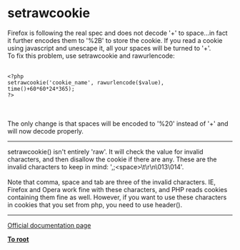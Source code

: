 # setrawcookie



Firefox is following the real spec and does not decode &apos;+&apos; to space...in fact it further encodes them to &apos;%2B&apos; to store the cookie.  If you read a cookie using javascript and unescape it, all your spaces will be turned to &apos;+&apos;.<br>To fix this problem, use setrawcookie and rawurlencode:<br><br>

```
<?php
setrawcookie('cookie_name', rawurlencode($value), time()+60*60*24*365);
?>
```
<br><br>The only change is that spaces will be encoded to &apos;%20&apos; instead of &apos;+&apos; and will now decode properly.  

---

setrawcookie() isn&apos;t entirely &apos;raw&apos;. It will check the value for invalid characters, and then disallow the cookie if there are any. These are the invalid characters to keep in mind: &apos;,;&lt;space&gt;\t\r\n\013\014&apos;.<br><br>Note that comma, space and tab are three of the invalid characters. IE, Firefox and Opera work fine with these characters, and PHP reads cookies containing them fine as well. However, if you want to use these characters in cookies that you set from php, you need to use header().  

---

[Official documentation page](https://www.php.net/manual/en/function.setrawcookie.php)

**[To root](/README.md)**